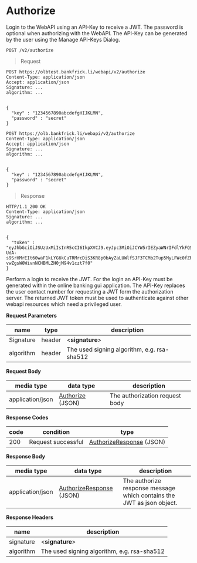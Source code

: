 # Authorize

Login to the WebAPI using an API-Key to receive a JWT. The password is optional when authorizing with the WebAPI. The API-Key can be generated by the user using the Manage API-Keys Dialog.

`POST /v2/authorize`

> Request

```shell--sandbox
POST https://olbtest.bankfrick.li/webapi/v2/authorize
Content-Type: application/json
Accept: application/json
Signature: ...
algorithm: ...

                
{
  "key" : "1234567890abcdefgHIJKLMN",
  "password" : "secret"
}
```

```shell--production
POST https://olb.bankfrick.li/webapi/v2/authorize
Content-Type: application/json
Accept: application/json
Signature: ...
algorithm: ...

                
{
  "key" : "1234567890abcdefgHIJKLMN",
  "password" : "secret"
}
```

> Response

```shell
HTTP/1.1 200 OK
Content-Type: application/json
Signature: ...
algorithm: ...

                
{
  "token" : "eyJhbGciOiJSUzUxMiIsInR5cCI6IkpXVCJ9.eyJpc3MiOiJCYW5rIEZyaWNrIFdlYkFQSSIsInN1YiI6IlRhZ2VzYWJzY2hsdXNzIiwiY29udGFjdCI6IjY3ODkiLCJuYW1lIjoiTWF4IE11c3RlciIsInBlcm1pc3Npb25zIjpbImFjY291bnRzIiwidHJhbnNhY3Rpb25zIiwiY2FtdDA1MiIsImNhbXQwNTMiXSwiYXVkIjoicHJvZHVjdGlvbiIsImV4cCI6MTU0NjMwMDgwMCwiaWF0IjoxNTMzMTA5MzIzfQ.DlxpBZMGAZx1xK-UdA-s9SrHMrEIt60waF1kLYG6kCuTRMrcDiS3KR8p0bAyZaLUWlfSJF3TCMb2Tup5MyLFWc0fZRJfu0mBEyz74ZwbSN9iTrwzzsfIuX2E1d895hR1MgsMy2i1Qu-vwZgsW0WivnNCHBMLZH0jM94v1czt7f0"
}
```

Perform a login to receive the JWT. For the login an API-Key must be generated within the online banking gui application. The API-Key replaces the user contact number for requesting a JWT form the authorization server. The returned JWT token must be used to authenticate against other webapi resources which need a privileged user.

**Request Parameters**

| name | type | description |
| ---- | ---- | ----------- |
| Signature | header | \<**signature**\> |
| algorithm | header | The used signing algorithm, e.g. rsa-sha512 |

**Request Body**

| media type | data type | description |
| ---------- | --------- | ----------- |
| application/json | [Authorize](#data-types-authorize) (JSON) | The authorization request body |

**Response Codes**

| code | condition | type |
| ---- | --------- | ---- |
| 200 | Request successful | [AuthorizeResponse](#data-types-authorizeresponse) (JSON) |

**Response Body**

| media type | data type | description |
| ---------- | --------- | ----------- |
| application/json | [AuthorizeResponse](#data-types-authorizeresponse) (JSON) | The authorize response message which contains the JWT as json object. |

**Response Headers**

| name | description |
| ---- | ----------- |
| signature | \<**signature**\> |
| algorithm | The used signing algorithm, e.g. rsa-sha512 |
